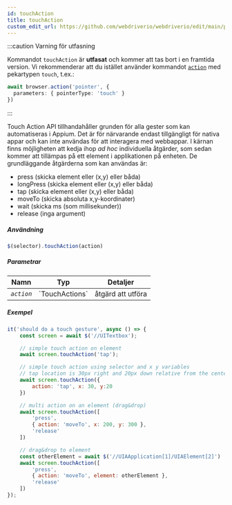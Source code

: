 ```yaml
---
id: touchAction
title: touchAction
custom_edit_url: https://github.com/webdriverio/webdriverio/edit/main/packages/webdriverio/src/commands/element/touchAction.ts
---
```


:::caution Varning för utfasning

Kommandot `touchAction` är __utfasat__ och kommer att tas bort i en framtida version.
Vi rekommenderar att du istället använder kommandot [`action`](/docs/api/browser/action) med
pekartypen `touch`, t.ex.:

```ts
await browser.action('pointer', {
  parameters: { pointerType: 'touch' }
})
```

:::

Touch Action API tillhandahåller grunden för alla gester som kan automatiseras i Appium.
Det är för närvarande endast tillgängligt för nativa appar och kan inte användas för att interagera med webbappar.
I kärnan finns möjligheten att kedja ihop _ad hoc_ individuella åtgärder, som sedan kommer att
tillämpas på ett element i applikationen på enheten. De grundläggande åtgärderna som kan användas är:

- press (skicka element eller (x,y) eller båda)
- longPress (skicka element eller (x,y) eller båda)
- tap (skicka element eller (x,y) eller båda)
- moveTo (skicka absoluta x,y-koordinater)
- wait (skicka ms (som millisekunder))
- release (inga argument)

##### Användning

```js
$(selector).touchAction(action)
```

##### Parametrar

<table>
  <thead>
    <tr>
      <th>Namn</th><th>Typ</th><th>Detaljer</th>
    </tr>
  </thead>
  <tbody>
    <tr>
      <td><code><var>action</var></code></td>
      <td>`TouchActions`</td>
      <td>åtgärd att utföra</td>
    </tr>
  </tbody>
</table>

##### Exempel

```js title="touchAction.js"
it('should do a touch gesture', async () => {
    const screen = await $('//UITextbox');

    // simple touch action on element
    await screen.touchAction('tap');

    // simple touch action using selector and x y variables
    // tap location is 30px right and 20px down relative from the center of the element
    await screen.touchAction({
        action: 'tap', x: 30, y:20
    })

    // multi action on an element (drag&drop)
    await screen.touchAction([
        'press',
        { action: 'moveTo', x: 200, y: 300 },
        'release'
    ])

    // drag&drop to element
    const otherElement = await $('//UIAApplication[1]/UIAElement[2]')
    await screen.touchAction([
        'press',
        { action: 'moveTo', element: otherElement },
        'release'
    ])
});
```